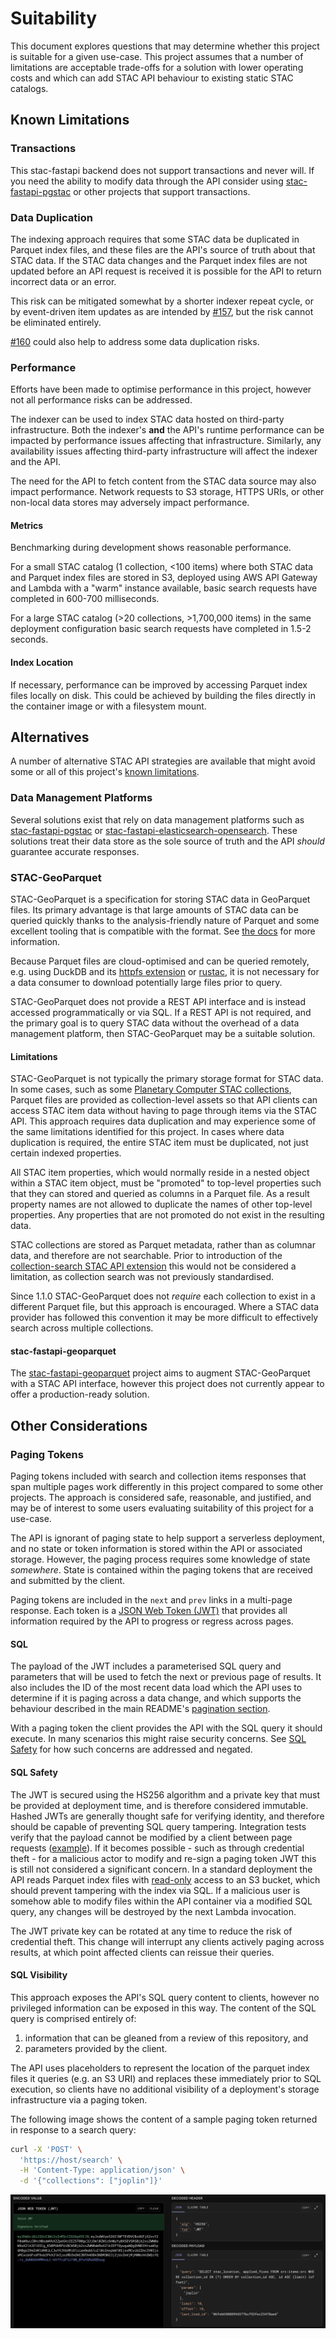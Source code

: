 # Suitability

This document explores questions that may determine whether this project is suitable for a given use-case. This project assumes that a number of limitations are acceptable trade-offs for a solution with lower operating costs and which can add STAC API behaviour to existing static STAC catalogs.

## Known Limitations

### Transactions

This stac-fastapi backend does not support transactions and never will. If you need the ability to modify data through the API consider using [stac-fastapi-pgstac](https://github.com/stac-utils/stac-fastapi-pgstac) or other projects that support transactions.

### Data Duplication

The indexing approach requires that some STAC data be duplicated in Parquet index files, and these files are the API's source of truth about that STAC data. If the STAC data changes and the Parquet index files are not updated before an API request is received it is possible for the API to return incorrect data or an error.

This risk can be mitigated somewhat by a shorter indexer repeat cycle, or by event-driven item updates as are intended by [#157](https://github.com/sparkgeo/STAC-API-Serverless/issues/157), but the risk cannot be eliminated entirely.

[#160](https://github.com/sparkgeo/STAC-API-Serverless/issues/160) could also help to address some data duplication risks.

### Performance

Efforts have been made to optimise performance in this project, however not all performance risks can be addressed.

The indexer can be used to index STAC data hosted on third-party infrastructure. Both the indexer's **and** the API's runtime performance can be impacted by performance issues affecting that infrastructure. Similarly, any availability issues affecting third-party infrastructure will affect the indexer and the API.

The need for the API to fetch content from the STAC data source may also impact performance. Network requests to S3 storage, HTTPS URIs, or other non-local data stores may adversely impact performance.

#### Metrics

Benchmarking during development shows reasonable performance.

For a small STAC catalog (1 collection, <100 items) where both STAC data and Parquet index files are stored in S3, deployed using AWS API Gateway and Lambda with a "warm" instance available, basic search requests have completed in 600-700 milliseconds.

For a large STAC catalog (>20 collections, >1,700,000 items) in the same deployment configuration basic search requests have completed in 1.5-2 seconds.

#### Index Location

If necessary, performance can be improved by accessing Parquet index files locally on disk. This could be achieved by building the files directly in the container image or with a filesystem mount.

## Alternatives

A number of alternative STAC API strategies are available that might avoid some or all of this project's [known limitations](#known-limitations).

### Data Management Platforms

Several solutions exist that rely on data management platforms such as [stac-fastapi-pgstac](https://github.com/stac-utils/stac-fastapi-pgstac) or [stac-fastapi-elasticsearch-opensearch](https://github.com/stac-utils/stac-fastapi-elasticsearch-opensearch). These solutions treat their data store as the sole source of truth and the API _should_ guarantee accurate responses.

### STAC-GeoParquet

STAC-GeoParquet is a specification for storing STAC data in GeoParquet files. Its primary advantage is that large amounts of STAC data can be queried quickly thanks to the analysis-friendly nature of Parquet and some excellent tooling that is compatible with the format. See [the docs](https://stac-utils.github.io/stac-geoparquet/latest/) for more information.

Because Parquet files are cloud-optimised and can be queried remotely, e.g. using DuckDB and its [httpfs extension](https://duckdb.org/docs/stable/core_extensions/httpfs/overview.html) or [rustac](https://stac-utils.github.io/rustac/), it is not necessary for a data consumer to download potentially large files prior to query.

STAC-GeoParquet does not provide a REST API interface and is instead accessed programmatically or via SQL. If a REST API is not required, and the primary goal is to query STAC data without the overhead of a data management platform, then STAC-GeoParquet may be a suitable solution.

#### Limitations

STAC-GeoParquet is not typically the primary storage format for STAC data. In some cases, such as some [Planetary Computer STAC collections](https://planetarycomputer.microsoft.com/api/stac/v1/collections/3dep-seamless), Parquet files are provided as collection-level assets so that API clients can access STAC item data without having to page through items via the STAC API. This approach requires data duplication and may experience some of the same limitations identified for this project. In cases where data duplication is required, the entire STAC item must be duplicated, not just certain indexed properties.

All STAC item properties, which would normally reside in a nested object within a STAC item object, must be "promoted" to top-level properties such that they can stored and queried as columns in a Parquet file. As a result property names are not allowed to duplicate the names of other top-level properties. Any properties that are not promoted do not exist in the resulting data.

STAC collections are stored as Parquet metadata, rather than as columnar data, and therefore are not searchable. Prior to introduction of the [collection-search STAC API extension](https://github.com/stac-api-extensions/collection-search) this would not be considered a limitation, as collection search was not previously standardised.

Since 1.1.0 STAC-GeoParquet does not _require_ each collection to exist in a different Parquet file, but this approach is encouraged. Where a STAC data provider has followed this convention it may be more difficult to effectively search across multiple collections.

#### stac-fastapi-geoparquet

The [stac-fastapi-geoparquet](https://pypi.org/project/stac-fastapi-geoparquet/) project aims to augment STAC-GeoParquet with a STAC API interface, however this project does not currently appear to offer a production-ready solution.

## Other Considerations

### Paging Tokens

Paging tokens included with search and collection items responses that span multiple pages work differently in this project compared to some other projects. The approach is considered safe, reasonable, and justified, and may be of interest to some users evaluating suitability of this project for a use-case.

The API is ignorant of paging state to help support a serverless deployment, and no state or token information is stored within the API or associated storage. However, the paging process requires some knowledge of state _somewhere_. State is contained within the paging tokens that are received and submitted by the client.

Paging tokens are included in the `next` and `prev` links in a multi-page response. Each token is a [JSON Web Token (JWT)](https://jwt.io/introduction) that provides all information required by the API to progress or regress across pages.

#### SQL

The payload of the JWT includes a parameterised SQL query and parameters that will be used to fetch the next or previous page of results. It also includes the ID of the most recent data load which the API uses to determine if it is paging across a data change, and which supports the behaviour described in the main README's [pagination section](../README.md#pagination).

With a paging token the client provides the API with the SQL query it should execute. In many scenarios this might raise security concerns. See [SQL Safety](#sql-safety) for how such concerns are addressed and negated.

#### SQL Safety

The JWT is secured using the HS256 algorithm and a private key that must be provided at deployment time, and is therefore considered immutable. Hashed JWTs are generally thought safe for verifying identity, and therefore should be capable of preventing SQL query tampering. Integration tests verify that the payload cannot be modified by a client between page requests ([example](https://github.com/sparkgeo/STAC-API-Serverless/blob/212f1a97f091efe19bd6f9edb6084b7f3d508d20/tests/with_environment/integration_tests/test_get_search.py#L201)). If it becomes possible - such as through credential theft - for a malicious actor to modify and re-sign a paging token JWT this is still not considered a significant concern. In a standard deployment the API reads Parquet index files with [read-only](https://github.com/sparkgeo/STAC-API-Serverless/blob/212f1a97f091efe19bd6f9edb6084b7f3d508d20/iac/cdk_deployment/cdk_deployment_stack.py#L68) access to an S3 bucket, which should prevent tampering with the index via SQL. If a malicious user is somehow able to modify files within the API container via a modified SQL query, any changes will be destroyed by the next Lambda invocation.

The JWT private key can be rotated at any time to reduce the risk of credential theft. This change will interrupt any clients actively paging across results, at which point affected clients can reissue their queries.

#### SQL Visibility

This approach exposes the API's SQL query content to clients, however no privileged information can be exposed in this way. The content of the SQL query is comprised entirely of:
1. information that can be gleaned from a review of this repository, and
2. parameters provided by the client.

The API uses placeholders to represent the location of the parquet index files it queries (e.g. an S3 URI) and replaces these immediately prior to SQL execution, so clients have no additional visibility of a deployment's storage infrastructure via a paging token.

The following image shows the content of a sample paging token returned in response to a search query:

```sh
curl -X 'POST' \
  'https://host/search' \
  -H 'Content-Type: application/json' \
  -d '{"collections": ["joplin"]}'
```

![sample paging token jwt](./images/sample-paging-token-jwt.png "Sample Paging Token JWT")
